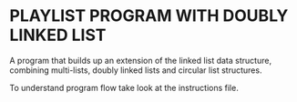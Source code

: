 # PLAYLIST PROGRAM WITH DOUBLY LINKED LIST
A program that builds up an extension of the linked list data structure, combining multi-lists, doubly linked lists and circular list structures.

To understand program flow take look at the instructions file.
